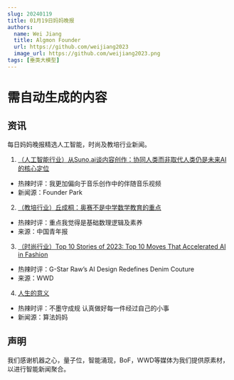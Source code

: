 ```yaml
---
slug: 20240119
title: 01月19日妈妈晚报
authors:
  name: Wei Jiang
  title: Algmon Founder
  url: https://github.com/weijiang2023
  image_url: https://github.com/weijiang2023.png
tags: [垂类大模型]
---
```


# 需自动生成的内容
## 资讯
每日妈妈晚报精选人工智能，时尚及教培行业新闻。

1. [（人工智能行业）从Suno.ai谈内容创作：协同人类而非取代人类仍是未来AI的核心定位](https://mp.weixin.qq.com/s/5kyPDiWo-z8VIlmFa2IBSw)
* 热辣时评：我更加偏向于音乐创作中的伴随音乐视频
* 新闻源：Founder Park

2. [（教培行业）丘成桐：奥赛不是中学数学教育的重点](https://new.qq.com/rain/a/20240120A07L2P00)
* 热辣时评：重点我觉得是基础数理逻辑及素养
* 来源：中国青年报

3. [（时尚行业）Top 10 Stories of 2023: Top 10 Moves That Accelerated AI in Fashion](https://wwd.com/business-news/technology/top-10-ai-fashion-2023-artificial-intelligence-1236085150/)
* 热辣时评：G-Star Raw’s AI Design Redefines Denim Couture
* 来源：WWD

4. [人生的意义](https://docs.qq.com/doc/DTVBHbmpnUmZDU2lx?u=68134871ca2645f5bdc9c57df1256913)
* 热辣时评：不墨守成规 认真做好每一件经过自己的小事
* 新闻源：算法妈妈

## 声明

我们感谢机器之心，量子位，智能涌现，BoF，WWD等媒体为我们提供原素材，以进行智能新闻聚合。